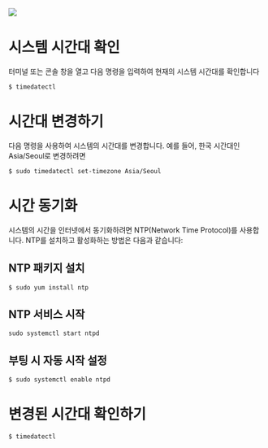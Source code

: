 ![](https://velog.velcdn.com/images/sunblock99/post/ba6eddc6-6299-4840-903f-75f83a627214/image.png)




# 시스템 시간대 확인

터미널 또는 콘솔 창을 열고 다음 명령을 입력하여 현재의 시스템 시간대를 확인합니다

~~~
$ timedatectl
~~~

# 시간대 변경하기

다음 명령을 사용하여 시스템의 시간대를 변경합니다. 예를 들어, 한국 시간대인 Asia/Seoul로 변경하려면

~~~
$ sudo timedatectl set-timezone Asia/Seoul
~~~

# 시간 동기화

시스템의 시간을 인터넷에서 동기화하려면 NTP(Network Time Protocol)를 사용합니다. NTP를 설치하고 활성화하는 방법은 다음과 같습니다:

## NTP 패키지 설치

~~~
$ sudo yum install ntp
~~~

## NTP 서비스 시작

~~~
sudo systemctl start ntpd
~~~

## 부팅 시 자동 시작 설정

~~~
$ sudo systemctl enable ntpd
~~~


# 변경된 시간대 확인하기

~~~
$ timedatectl
~~~


